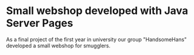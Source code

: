 
# Small webshop developed with Java Server Pages

As a final project of the first year in university our group "HandsomeHans" developed a small webshop for smugglers.
